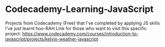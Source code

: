 # Codecademy-Learning-JavaScript
Projects from Codecademy (Free) that I've completed by applying JS skills I've just learnt hoo-RAH
Link for those who want to visit this specific project: https://www.codecademy.com/courses/introduction-to-javascript/projects/kelvin-weather-javascript
